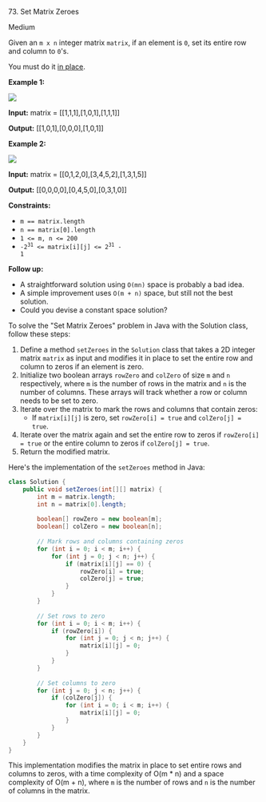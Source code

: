73\. Set Matrix Zeroes

Medium

Given an `m x n` integer matrix `matrix`, if an element is `0`, set its entire row and column to `0`'s.

You must do it [in place](https://en.wikipedia.org/wiki/In-place_algorithm).

**Example 1:**

![](https://assets.leetcode.com/uploads/2020/08/17/mat1.jpg)

**Input:** matrix = [[1,1,1],[1,0,1],[1,1,1]]

**Output:** [[1,0,1],[0,0,0],[1,0,1]] 

**Example 2:**

![](https://assets.leetcode.com/uploads/2020/08/17/mat2.jpg)

**Input:** matrix = [[0,1,2,0],[3,4,5,2],[1,3,1,5]]

**Output:** [[0,0,0,0],[0,4,5,0],[0,3,1,0]] 

**Constraints:**

*   `m == matrix.length`
*   `n == matrix[0].length`
*   `1 <= m, n <= 200`
*   <code>-2<sup>31</sup> <= matrix[i][j] <= 2<sup>31</sup> - 1</code>

**Follow up:**

*   A straightforward solution using `O(mn)` space is probably a bad idea.
*   A simple improvement uses `O(m + n)` space, but still not the best solution.
*   Could you devise a constant space solution?

To solve the "Set Matrix Zeroes" problem in Java with the Solution class, follow these steps:

1. Define a method `setZeroes` in the `Solution` class that takes a 2D integer matrix `matrix` as input and modifies it in place to set the entire row and column to zeros if an element is zero.
2. Initialize two boolean arrays `rowZero` and `colZero` of size `m` and `n` respectively, where `m` is the number of rows in the matrix and `n` is the number of columns. These arrays will track whether a row or column needs to be set to zero.
3. Iterate over the matrix to mark the rows and columns that contain zeros:
   - If `matrix[i][j]` is zero, set `rowZero[i] = true` and `colZero[j] = true`.
4. Iterate over the matrix again and set the entire row to zeros if `rowZero[i] = true` or the entire column to zeros if `colZero[j] = true`.
5. Return the modified matrix.

Here's the implementation of the `setZeroes` method in Java:

```java
class Solution {
    public void setZeroes(int[][] matrix) {
        int m = matrix.length;
        int n = matrix[0].length;
        
        boolean[] rowZero = new boolean[m];
        boolean[] colZero = new boolean[n];
        
        // Mark rows and columns containing zeros
        for (int i = 0; i < m; i++) {
            for (int j = 0; j < n; j++) {
                if (matrix[i][j] == 0) {
                    rowZero[i] = true;
                    colZero[j] = true;
                }
            }
        }
        
        // Set rows to zero
        for (int i = 0; i < m; i++) {
            if (rowZero[i]) {
                for (int j = 0; j < n; j++) {
                    matrix[i][j] = 0;
                }
            }
        }
        
        // Set columns to zero
        for (int j = 0; j < n; j++) {
            if (colZero[j]) {
                for (int i = 0; i < m; i++) {
                    matrix[i][j] = 0;
                }
            }
        }
    }
}
```

This implementation modifies the matrix in place to set entire rows and columns to zeros, with a time complexity of O(m * n) and a space complexity of O(m + n), where `m` is the number of rows and `n` is the number of columns in the matrix.